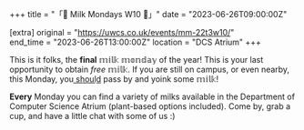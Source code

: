 +++
title = "「🥛 Milk Mondays W10 🥛」"
date = "2023-06-26T09:00:00Z"

[extra]
original = "https://uwcs.co.uk/events/mm-22t3w10/"    
end_time = "2023-06-26T13:00:00Z"
location = "DCS Atrium"
+++

This is it folks, the **final** 𝕞𝕚𝕝𝕜 𝕞𝕠𝕟𝕕𝕒𝕪 of the year! This is your last opportunity to obtain *free* 𝕞𝕚𝕝𝕜. If you are still on campus, or even nearby, this Monday, you s͟h͟o͟u͟l͟d͟ pass by and yoink some 𝕞𝕚𝕝𝕜!

**Every** Monday you can find a variety of milks available in the Department of Computer Science Atrium (plant-based options included). Come by, grab a cup, and have a little chat with some of us :)
